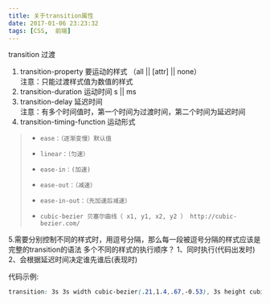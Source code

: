 ```yaml
---
title: 关于transition属性
date: 2017-01-06 23:23:32
tags: [CSS,  前端]
---
```


transition 过渡  
1. transition-property  要运动的样式  （all || [attr] || none）  
	注意：只能过渡样式值为数值的样式  
2. transition-duration 运动时间  s || ms  
3. transition-delay 延迟时间  
	注意：有多个时间值时，第一个时间为过渡时间，第二个时间为延迟时间  
4. transition-timing-function 运动形式   
			
> * 	ease：（逐渐变慢）默认值
> * 	linear：（匀速）
> * 	ease-in：(加速)
> * 	ease-out：（减速）
> * 	ease-in-out：（先加速后减速）
> * 	cubic-bezier 贝塞尔曲线（ x1, y1, x2, y2 ） http://cubic-bezier.com/  
		
				
5.需要分别控制不同的样式时，用逗号分隔，那么每一段被逗号分隔的样式应该是完整的transition的语法
多个不同的样式的执行顺序？
1、同时执行(代码出发时)
2、会根据延迟时间决定谁先谁后(表现时)

代码示例:

```css
transition: 3s 3s width cubic-bezier(.21,1.4,.67,-0.53), 3s height cubic-bezier(1,.18,.8,-0.19),3s background-color cubic-bezier(.18,.83,0,1.51);
```